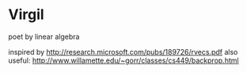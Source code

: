 # Virgil
poet by linear algebra

inspired by http://research.microsoft.com/pubs/189726/rvecs.pdf
also useful: http://www.willamette.edu/~gorr/classes/cs449/backprop.html
